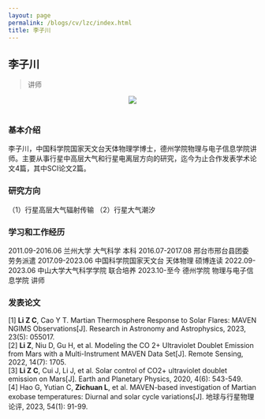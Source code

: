 ```yaml
---
layout: page
permalink: /blogs/cv/lzc/index.html
title: 李子川
---
```


## 李子川

> 讲师

<center>
<img src = "/blogs/cv.ph/lzc.jpg">
</center>
<br>

### 基本介绍
李子川，中国科学院国家天文台天体物理学博士，德州学院物理与电子信息学院讲师。主要从事行星中高层大气和行星电离层方向的研究，迄今为止合作发表学术论文4篇，其中SCI论文2篇。
### 研究方向
（1）行星高层大气辐射传输
（2）行星大气潮汐
### 学习和工作经历
2011.09-2016.06 兰州大学 大气科学 本科
2016.07-2017.08 邢台市邢台县团委 劳务派遣
2017.09-2023.06 中国科学院国家天文台 天体物理 硕博连读
2022.09-2023.06 中山大学大气科学学院 联合培养
2023.10-至今    德州学院 物理与电子信息学院 讲师

### 发表论文
[1] **Li Z C**, Cao Y T. Martian Thermosphere Response to Solar Flares: MAVEN NGIMS Observations[J]. Research in Astronomy and Astrophysics, 2023, 23(5): 055017.<br>
[2] **Li Z**, Niu D, Gu H, et al. Modeling the CO 2+ Ultraviolet Doublet Emission from Mars with a Multi-Instrument MAVEN Data Set[J]. Remote Sensing, 2022, 14(7): 1705. <br>
[3] **Li Z C**, Cui J, Li J, et al. Solar control of CO2+ ultraviolet doublet emission on Mars[J]. Earth and Planetary Physics, 2020, 4(6): 543-549.<br>
[4] Hao G, Yutian C, **Zichuan L**, et al. MAVEN-based investigation of Martian exobase temperatures: Diurnal and solar cycle variations[J]. 地球与行星物理论评, 2023, 54(1): 91-99.<br>
